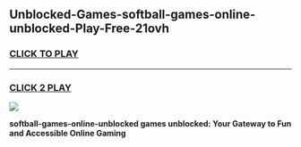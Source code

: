 
## Unblocked-Games-softball-games-online-unblocked-Play-Free-21ovh
<h3>
<a href="https://premium76.site?title=softball-games-online-unblocked&ref=23A">CLICK TO PLAY</a></h3>
<hr>

<h3>
<a href="https://premium76.site?title=softball-games-online-unblocked&ref=23A">CLICK 2 PLAY</a>
  
</h3>

<a href="https://premium76.site?title=softball-games-online-unblocked&ref=23A"><img src="https://clearcache.store/games.png"></a>


**softball-games-online-unblocked games unblocked: Your Gateway to Fun and Accessible Online Gaming**
